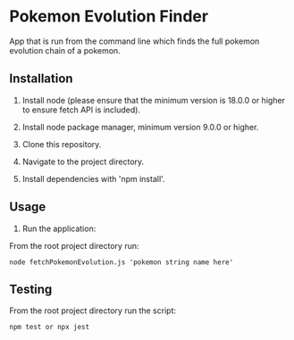 # Pokemon Evolution Finder

App that is run from the command line which finds the full pokemon evolution chain of a pokemon.

## Installation

1. Install node (please ensure that the minimum version is 18.0.0 or higher to ensure fetch API is included).

2. Install node package manager, minimum version 9.0.0 or higher.

3. Clone this repository.

4. Navigate to the project directory.

5. Install dependencies with 'npm install'.

## Usage

1. Run the application:

From the root project directory run:

    node fetchPokemonEvolution.js 'pokemon string name here'

## Testing

From the root project directory run the script:

    npm test or npx jest
